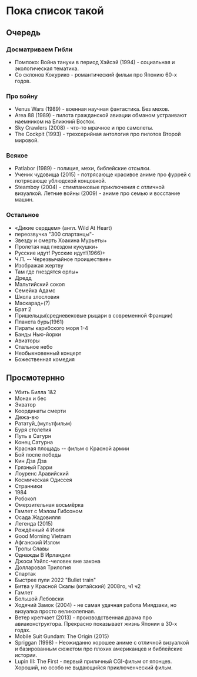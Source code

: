 # Пока список такой

## Очередь

### Досматриваем Гибли

- Помпоко: Война тануки в период Хэйсэй (1994) - социальная и экологическая тематика.
- Со склонов Кокурико - романтический фильм про Японию 60-х годов. 

### Про войну

- Venus Wars (1989) - военная научная фантастика. Без мехов.
- Area 88 (1989) - пилота гражданской авиации обманом устраивают наемником на Ближний Восток.
- Sky Crawlers (2008) - что-то мрачное и про самолеты.
- The Cockpit (1993) - трехсерийная антология про пилотов Второй мировой.

### Всякое

- Patlabor (1989) - полиция, мехи, библейские отсылки.
- Ученик чудовища (2015) - потрясающе красивое аниме про фуррей с потрясающе ублюдской концовкой.
- Steamboy (2004) - стимпанковые приключения с отличной визуалкой.
Летние войны (2009) - аниме про семью и восстание машин.

### Остальное

- «Дикие сердцем» (англ. Wild At Heart)
- переозвучка "300 спартанцы"-
- Звезду и смерть Хоакина Мурьеты+
- Пролетая над гнездом кукушки+
- Русские идут! Русские идут!(1966)+
- Ч.П. -- Черезвычайное проишествие+
- Изображая жертву
- Там где гнездятся орлы+
- Дредд
- Мальтийский сокол
- Семейка Адамс 
- Школа злословия
- Маскарад+(?)
- Брат 2
- Пришельцы(средневековые рыцари в современной Франции)
- Планета бурь(1961)
- Пираты карибского моря 1-4
- Банды Нью-йорки 
- Авиаторы
- Стальное небо
- Необыкновенный концерт 
- Божественная комедия

## Просмотернно

- Убить Билла 1&2 
- Монах и бес 
- Экватор 
- Координаты смерти 
- Дежа-вю 
- Рататуй_(мультфильм) 
- Буря столетия 
- Путь в Сатурн 
- Конец Сатурна 
- Красная площадь -- фильм о Красной армии 
- Бой после победы 
- Кин Дза Дза 
- Грязный Гарри 
- Лоуренс Аравийский 
- Космическая Одиссея 
- Странники
- 1984
- Робокоп
- Омерзительная восьмёрка
- Гамлет с Мэлом Гибсоном
- Осада Жадовилля
- Легенда (2015)
- Рождённый 4 Июля
- Good Morning Vietnam
- Афганский Излом
- Тропы Славы
- Однажды В Ирландии
- Джоси Уэйлс-человек вне закона
- Долларовая Трилогия
- Спартак
- Быстрее пули 2022 "Bullet train"
- Битва у Красной Скалы (китайский) 2008го, ч1 ч2
- Гамлет
- Большой Лебовски
- Ходячий Замок (2004) - не самая удачная работа Миядзаки, но визуалка просто великолепная.
- Ветер крепчает (2013) - производственная драма про авиаконструктора. Прекрасно показывает жизнь Японии в 30-х годах.
- Mobile Suit Gundam: The Origin (2015)
- Spriggan (1998) - Неожиданно хорошее аниме с отличной визуалкой и базированным сюжетом про плохих американцев и библейские истории.
- Lupin III: The First - первый приличный CGI-фильм от японцев. Хороший, но особо не выдающийся приключенческий фильм.

